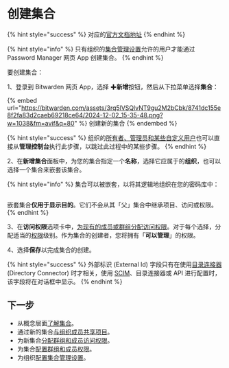 # 创建集合

{% hint style="success" %}
对应的[官方文档地址](https://bitwarden.com/help/create-collections/)
{% endhint %}

{% hint style="info" %}
只有组织的[集合管理设置](collection-settings.md)允许的用户才能通过 Password Manager 网页 App 创建集合。
{% endhint %}

要创建集合：

1、登录到 Bitwarden 网页 App，选择 ✚**新增**按钮，然后从下拉菜单选择**集合**：

{% embed url="https://bitwarden.com/assets/3rq5lVSQlvNT9gu2M2bCbk/8741dc155e8f2fa83d2caeb69218ce64/2024-12-02_15-35-48.png?w=1038&fm=avif&q=80" %}
创建新的集合
{% endembed %}

{% hint style="success" %}
组织的[所有者、管理员和某些自定义用户](../../manage-members/member-roles.md)也可以直接从**管理控制台**执行此步骤，以跳过此过程中的某些步骤。
{% endhint %}

2、在**新增集合**面板中，为您的集合指定一个**名称**，选择它应属于的**组织**，也可以选择一个集合来嵌套该集合。

{% hint style="info" %}
集合可以被嵌套，以将其逻辑地组织在您的密码库中：

<img src="https://bitwarden.com/assets/7EXnVptHEKQkSfKY1FsOmI/5c41733125c384cddb10bb8ef68fc7a0/2024-12-02_15-37-51.png?w=902&#x26;fm=avif&#x26;q=80" alt="" data-size="original">

嵌套集合**仅用于显示目的**。它们不会从其「父」集合中继承项目、访问或权限。
{% endhint %}

3、在**访问权限**选项卡中，[为现有的成员或群组分配访问权限](assign-users-to-collections.md)。对于每个选择，分配适当的[权限](collection-permissions.md)级别。作为集合的创建者，您将拥有「**可以管理**」的权限。

4、选择**保存**以完成集合的创建。

{% hint style="success" %}
外部标识 (External Id) 字段只有在使用[目录连接器](../../manage-members/directory-connector/about-directory-connector.md) (Directory Connector) 时才相关，使用 [SCIM](../../manage-members/scim/about-scim.md)、目录连接器或 API 进行配置时，该字段将在对话框中显示。
{% endhint %}

## 下一步 <a href="#next-steps" id="next-steps"></a>

* 从概念层面[了解集合](about-collections.md)。
* 通过新的集合[与组织成员共享项目](../../../password-manager/vault-basics/organization-members/sharing.md)。
* 为新集合[分配群组和成员访问权限](assign-users-to-collections.md)。
* 为集合[配置群组和成员权限](collection-permissions.md)。
* 为组织[配置集合管理设置](collection-settings.md)。

